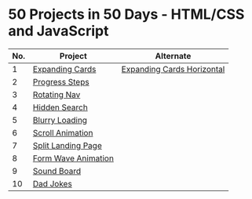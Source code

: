 # 50 Projects in 50 Days - HTML/CSS and JavaScript

| No. | Project                                                                                                 | Alternate                                                                                                             |
| --- | ------------------------------------------------------------------------------------------------------- | --------------------------------------------------------------------------------------------------------------------- |
| 1   | [Expanding Cards](https://github.com/PaulMFleming/50Projects50Days/tree/master/expanding-cards)         | [Expanding Cards Horizontal](https://github.com/PaulMFleming/50Projects50Days/tree/master/expanding-cards-horizontal) |
| 2   | [Progress Steps](https://github.com/PaulMFleming/50Projects50Days/tree/master/progress-steps)           |
| 3   | [Rotating Nav](https://github.com/PaulMFleming/50Projects50Days/tree/master/rotating_navigation)        |
| 4   | [Hidden Search](https://github.com/PaulMFleming/50Projects50Days/tree/master/hidden_search_widget)      |
| 5   | [Blurry Loading](https://github.com/PaulMFleming/50Projects50Days/tree/master/blurry-loading)           |
| 6   | [Scroll Animation](https://github.com/PaulMFleming/50Projects50Days/tree/master/scroll-animation)       |
| 7   | [Split Landing Page](https://github.com/PaulMFleming/50Projects50Days/tree/master/split-landing-page)   |
| 8   | [Form Wave Animation](https://github.com/PaulMFleming/50Projects50Days/tree/master/form-wave-animation) |
| 9   | [Sound Board](https://github.com/PaulMFleming/50Projects50Days/tree/master/sound-board)                 |
| 10  | [Dad Jokes](https://github.com/PaulMFleming/50Projects50Days/tree/master/dad-jokes)                     |
